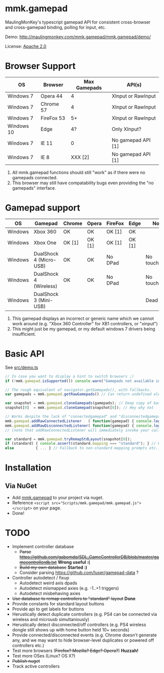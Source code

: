 ﻿# mmk.gamepad

MaulingMonKey's typescript gamepad API for consistent cross-browser and cross-gamepad binding, polling for input, etc.

Demo: http://maulingmonkey.com/mmk.gamepad/mmk.gamepad/demo/

License: [Apache 2.0](LICENSE.txt)



# Browser Support

| OS         | Browser    | Max Gamepads | API(s)                       |
| ---------- | ---------- | ------------ | ---------------------------- |
| Windows  7 | Opera 44   | 4            | XInput or RawInput           |
| Windows  7 | Chrome 57  | 4            | XInput or RawInput           |
| Windows  7 | FireFox 53 | 5+           | XInput or RawInput           |
| Windows 10 | Edge       | 4?           | Only XInput?                 |
| Windows  7 | IE 11      | 0            | No gamepad API [1]           |
| Windows  7 | IE  8      | XXX [2]      | No gamepad API [1]           |

1. All mmk.gamepad functions should still "work" as if there were no gamepads connected.
2. This browser may still have compatability bugs even providing the "no gamepads" interface.



# Gamepad support

| OS      | Gamepad                 | Chrome   | Opera    | FireFox  | Edge   | Notes          |
| ------- | ----------------------- | -------- | -------- | -------- | ------ | -------------- |
| Windows | Xbox 360                | OK       | OK       | OK [1]   | OK     |                |
| Windows | Xbox One                | OK [1]   | OK [1]   | OK [1]   | OK [1] |                |
| Windows | DualShock 4 (Micro-USB) | OK       | OK       | No DPad  |        | No touch/gyros |
| Windows | DualShock 4 (Wireless)  | OK       | OK       | No DPad  |        | No touch/gyros |
| Windows | DualShock 3 (Mini-USB)  |          |          |          |        | Dead [2]       |

1. This gamepad displays an incorrect or generic name which we cannot work around (e.g. "Xbox 360 Controller" for XB1 controllers, or "xinput")
2. This might just be my gamepad, or my default windows 7 drivers being insufficient.



# Basic API

See [src/demo.ts](src/demo.ts)

```typescript
// In case you want to display a hint to switch browsers ;)
if (!mmk.gamepad.isSupported()) console.warn("Gamepads not available in this browser");

// The rough equivalent of navigator.getGamepads(), with fallbacks.
var gamepads = mmk.gamepad.getRawGamepads() // Can return undefined elements (for e.g. disconnected controllers)

var snapshot = mmk.gamepad.cloneGamepads(gamepads); // Deep copy of basic fields
snapshot[0]  = mmk.gamepad.cloneGamepad(snapshot[0]); // Hey why not

// Works despite the lack of "connectedgamepad" and "disconnectedgamepad" events:
mmk.gamepad.addRawConnectedListener   ( function(gamepad) { console.log("Connected gamepad:",   gamepad); } );
mmk.gamepad.addRawDisconnectedListener( function(gamepad) { console.log("Disconnected gamepad:", gamepad); } );
// (note that addRawConnectedListener will immediately invoke your callback on already connected gamepads!)

var standard = mmk.gamepad.tryRemapStdLayout(snapshot[0]);
if (standard) { console.assert(standard.mapping === "standard"); } // Well, that was easy!
else          { ... } // Fallback to non-standard mapping prompts etc...
```

# Installation

## Via NuGet
* Add [mmk.gamepad](https://www.nuget.org/packages/mmk.gamepad/) to your project via nuget.
* Reference `<script src="Scripts/mmk.gamepad/mmk.gamepad.js"></script>` on your page.
* Done!



# TODO

* Implement controller database
  * <strike>Parse https://github.com/gabomdq/SDL_GameControllerDB/blob/master/gamecontrollerdb.txt</strike> **Wrong useful :(**
  * <strike>Build my own database</strike> **Started :)**
  * Consider parsing https://github.com/luser/gamepad-data ?
* Controller autodetect / fixup
  * Autodetect weird axis dpads
  * Autodetect mismapped axies (e.g. -1..+1 triggers)
  * Autodetect misbehaving axies
* <strike>Use database to remap controllers to "standard" layout</strike> **Done**
* Provide constants for standard layout buttons
* Provide api to get labels for buttons
* Herustically detect duplicate controllers (e.g. PS4 can be connected via wireless and microusb simultaniously)
* Herustically detect disconnected/off controllers (e.g. PS4 wireless dongle still shows up with home button held 10+ seconds)
* Provide connected/disconnected events (e.g. Chrome doesn't generate any, and we may want to hide browser-level duplicates or powered off controllers etc.)
* Test more browsers (<strike>Firefox? Mozilla? Edge? Opera?</strike>)  **Huzzah!**
* Test more OSes (Linux? OS X?)
* <strike>Publish nuget</strike>
* Track active controllers
